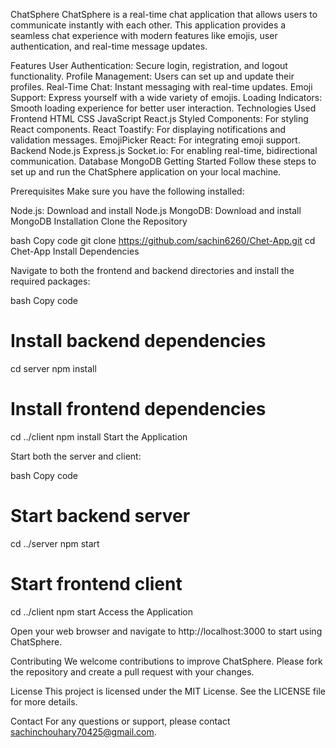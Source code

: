 ChatSphere
ChatSphere is a real-time chat application that allows users to communicate instantly with each other. This application provides a seamless chat experience with modern features like emojis, user authentication, and real-time message updates.

Features
User Authentication: Secure login, registration, and logout functionality.
Profile Management: Users can set up and update their profiles.
Real-Time Chat: Instant messaging with real-time updates.
Emoji Support: Express yourself with a wide variety of emojis.
Loading Indicators: Smooth loading experience for better user interaction.
Technologies Used
Frontend
HTML
CSS
JavaScript
React.js
Styled Components: For styling React components.
React Toastify: For displaying notifications and validation messages.
EmojiPicker React: For integrating emoji support.
Backend
Node.js
Express.js
Socket.io: For enabling real-time, bidirectional communication.
Database
MongoDB
Getting Started
Follow these steps to set up and run the ChatSphere application on your local machine.

Prerequisites
Make sure you have the following installed:

Node.js: Download and install Node.js
MongoDB: Download and install MongoDB
Installation
Clone the Repository

bash
Copy code
git clone https://github.com/sachin6260/Chet-App.git
cd Chet-App
Install Dependencies

Navigate to both the frontend and backend directories and install the required packages:

bash
Copy code
# Install backend dependencies
cd server
npm install

# Install frontend dependencies
cd ../client
npm install
Start the Application

Start both the server and client:

bash
Copy code
# Start backend server
cd ../server
npm start

# Start frontend client
cd ../client
npm start
Access the Application

Open your web browser and navigate to http://localhost:3000 to start using ChatSphere.

Contributing
We welcome contributions to improve ChatSphere. Please fork the repository and create a pull request with your changes.

License
This project is licensed under the MIT License. See the LICENSE file for more details.

Contact
For any questions or support, please contact sachinchouhary70425@gmail.com.

